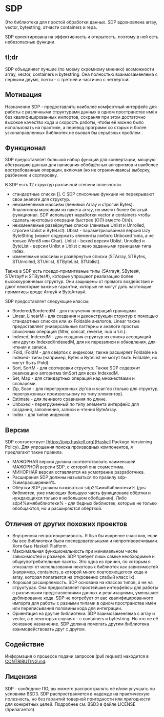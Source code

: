 # SDP

Это библиотека для простой обработки данных. SDP вдохновлена array, vector,
bytestring, отчасти containers и repa.

SDP ориентирована на эффективность и открытость, поэтому в ней есть небезопасные
функции.

## tl;dr

SDP объединяет лучшие (по моему скромному мнению) возможности array, vector,
containers и bytestring. Она полностью взаимозаменяема с первыми двумя,
почти - с третьей и частично с четвёртой.

## Мотивация

Назначение SDP - предоставлять наиболее комфортный интерфейс для работы с
различными структурами данных в одном пространстве имён без квалифицированных
импортов, сохраняя при этом достаточно высокое качество кода и скорость работы,
чтобы её можно было использовать на практике, а перевод программ со старых и
более узконаправленных библиотек не вызвал бы серьёзных проблем.

## Функционал

SDP предоставляет большой набор функций для конвертации, мощную абстракцию
данных для написания обобщённых алгоритмов и наиболее востребованные операции,
включая (но не ограничиваясь) выборку, разбиение и сортировку.

В SDP есть 12 структур различной степени полезности.

- стандартные списки []. С SDP списочные функции не перекрывают свои аналоги
для структур.
- неизменяемые массивы (ленивый Array и строгий Bytes). Аналогичны массивам из
пакета array, но имеют более богатый функционал. SDP использует наработки vector
и containers чтобы сделать некоторые операции быстрее (O(1) вместо O(n)).
- неизменяемые развёрнутые списки (ленивые Unlist и Unrolled, строгие Ublist и
ByteList). Ublist - параметризованная версия lazy ByteString (может содержать
элементы любого Unboxed типа, а не только Word8 или Char). Unlist - boxed версия
Ublist. Unrolled и ByteList - версии Unlist и Ublist с явно заданными границами
типа Index.
- изменяемые массивы и развёрнутые списки (STArray, STBytes, STUnrolled,
STUnlist, STByteList, STUblist).

Также в SDP есть псевдо-примитивные типы (SArray#, SBytes#, STArray# и STBytes#),
которые упрощают реализацию более высокоуровневых структур. Они защищены от
прямого воздействия и дают некоторые важные гарантии, которые не могут дать
настоящие примитивы вроде Array# и ByteArray#.

SDP предоставляет следующие классы:

- Bordered/BorderedM - для получения операций границами
- Linear, LinearM - для создания и деконструкции структур с помощью стандартных
списков или их Foldable аналогов. Linear также предоставляет универсальные
паттерны и аналоги простых списочных операций (filter, concat, reverse, nub и
т.п.).
- Indexed, IndexedM - для создания структур из списка ассоциаций или других
Indexed/IndexedM, для их перезаписи и обновления, для чтения и записи.
- IFold, IFoldM - для свёрток с индексом, также расширяет Foldable на Indexed-
типы (например, Bytes и ByteList не могут быть Foldable, но могут быть IFold).
- Sort, SortM - для сортировки структур. Также SDP содержит реализацию алгоритма
timSort для всех IndexedM.
- Set, Map - для стандартных операций над множествами и словарями.
- Zip, Scan - для перегруженных zip'ов и scan'ов (только для структур,
перегруженных произвольному по типу элементов).
- Estimate - для ленивого сравнения по длине.
- Unboxed - перегруженный по типу элемента интерфейс для создания, заполнения,
записи и чтения ByteArray.
- Index - для типов индексов.

## Версии

SDP соответствует [https://pvp.haskell.org](Haskell Package Versioning Policy).
Для упрощения поиска производных компонентов, я предлагают такие правила:
* МАЖОРНАЯ версия должна соответствовать наименьшей МАЖОРНОЙ версии SDP, с
которой она совместима.
* МИНОРНАЯ версия оставляется на усмотрение разработчика.
* Расширения SDP должны называться по правилу sdp-%имярасширения%.
* Обёртки SDP должны называться sdp2%имябиблиотеки% (для библиотек, уже имеющих
большую часть функционала обёртки и нуждающихся только в небольшом обобщении).
Либо sdp4%имябиблиотеки% - для бедных библиотек, которые не только обобщаются,
но и расширяются обёрткой.

## Отличия от других похожих проектов

* Внутренняя непротиворечивость. Я был бы искренне счастлив, если бы все
библиотеки были последовательными и непротиворечивыми. Хотя бы в Haskell
Platform.
* Максимальная функциональность при минимальном числе зависимостей и размере.
SDP требует лишь самые необходимые и общеупотребительные пакеты. Это одна из
причин, по которым я отказался от использования некоторых библиотек как
зависимостей (например, containers, в которой много повторяющегося кода и array,
которая полагается на откровенно слабый класс Ix).
* Хорошая расширяемость. SDP основана на классах типов, а не на структурах. Она
предоставляет простейшие интерфейсы для работы с различными представлениями
данных и реализациями, уменьшает дублирование кода. SDP не потребует от вас
квалифицированного импорта для работы с разными типами в одном пространстве имён
или переписывания половины кода для интеграции.
* Ориентация на другие библиотеки. SDP взаимозаменяема с array и vector, а в
некоторых случаях - с containers и bytestring. Но это не её основное назначение.
SDP должна помогать другим библиотека взаимодействовать друг с другом.

## Содействие

Информация о процессе подачи запросов (pull request) находится в
[CONTRIBUTING.md](https://github.com/andreymulik/sdp/blob/master/CONTRIBUTING.md).

## Лицензия

SDP - свободное ПО, вы можете распространять её и/или улучшать по условиям BSD3.
SDP распространяется в надежде на практическую полезность, но без гарантий
товарной пригодности или пригодности для конкретных целей. Подробнее см. BSD3 в
файле LICENSE (прилагается).

